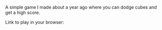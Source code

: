 A simple game I made about a year ago where you can dodge cubes and get a high score.

Link to play in your browser:

